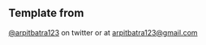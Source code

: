 
## Template from
[@arpitbatra123](https://twitter.com/arpitbatra123) on twitter or at arpitbatra123@gmail.com


